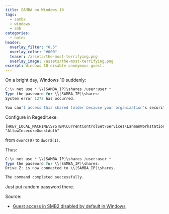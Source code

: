 ```yaml
---
title: SAMBA on Windows 10
tags:
  - samba
  - windows
  - smb
categories:
  - notes
header:
  overlay_filter: "0.5"
  overlay_color: "#000"
  teaser: /assets/the-most-terrifying.png
  overlay_image: /assets/the-most-terrifying.png
excerpt: Windows 10 disable anonymous guest.
---
```


On a bright day, Windows 10 suddenly:

```powershell
C:\> net use * \\[SAMBA_IP]\shares /user:user *
Type the password for \\[SAMBA_IP]\shares:
System error 1272 has occurred.

You can't access this shared folder because your organization's security policies block unauthenticated guest access. These policies help protect your PC from unsafe or malicious devices on the network.

```

Configure in Regedit.exe:

```reg
[HKEY_LOCAL_MACHINE\SYSTEM\CurrentControlSet\Services\LanmanWorkstation\Parameters]
"AllowInsecureGuestAuth"
```
from `dword(0)` to `dword(1)`.

Thus:

```powershell
C:\> net use * \\[SAMBA_IP]\shares /user:user *
Type the password for \\[SAMBA_IP]\shares:
Drive Z: is now connected to \\[SAMBA_IP]\shares.

The command completed successfully.

```

Just put random password there.

Source:
* [Guest access in SMB2 disabled by default in Windows](https://support.microsoft.com/en-us/help/4046019/guest-access-in-smb2-disabled-by-default-in-windows-10-and-windows-ser)


